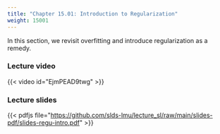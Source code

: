 ```yaml
---
title: "Chapter 15.01: Introduction to Regularization"
weight: 15001
---
```

In this section, we revisit overfitting and introduce regularization as a remedy.

<!--more-->

### Lecture video

{{< video id="EjmPEAD9twg" >}}

### Lecture slides

{{< pdfjs file="https://github.com/slds-lmu/lecture_sl/raw/main/slides-pdf/slides-regu-intro.pdf" >}}
